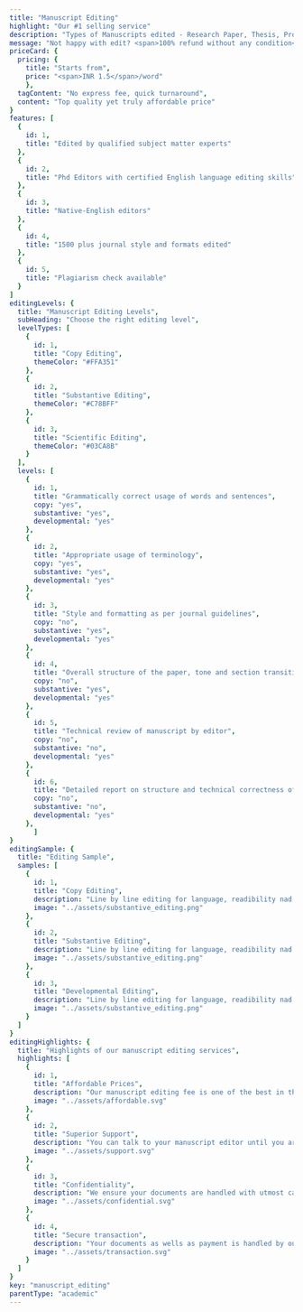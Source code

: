 ```yaml
---
title: "Manuscript Editing"
highlight: "Our #1 selling service"
description: "Types of Manuscripts edited - Research Paper, Thesis, Proposal, Technical Editing"
message: "Not happy with edit? <span>100% refund without any condition</span>"
priceCard: {
  pricing: {
    title: "Starts from",
    price: "<span>INR 1.5</span>/word"
    },
  tagContent: "No express fee, quick turnaround",
  content: "Top quality yet truly affordable price"
}
features: [
  {
    id: 1,
    title: "Edited by qualified subject matter experts"
  },
  {
    id: 2,
    title: "Phd Editors with certified English language editing skills"
  },
  {
    id: 3,
    title: "Native-English editors"
  },
  {
    id: 4,
    title: "1500 plus journal style and formats edited"
  },
  {
    id: 5,
    title: "Plagiarism check available"
  }
]
editingLevels: {
  title: "Manuscript Editing Levels",
  subHeading: "Choose the right editing level",
  levelTypes: [
    {
      id: 1,
      title: "Copy Editing",
      themeColor: "#FFA351"
    },
    {
      id: 2,
      title: "Substantive Editing",
      themeColor: "#C78BFF"
    },
    {
      id: 3,
      title: "Scientific Editing",
      themeColor: "#03CA8B"
    }
  ],
  levels: [
    {
      id: 1,
      title: "Grammatically correct usage of words and sentences",
      copy: "yes",
      substantive: "yes",
      developmental: "yes"
    },
    {
      id: 2,
      title: "Appropriate usage of terminology",
      copy: "yes",
      substantive: "yes",
      developmental: "yes"
    },
    {
      id: 3,
      title: "Style and formatting as per journal guidelines",
      copy: "no",
      substantive: "yes",
      developmental: "yes"
    },
    {
      id: 4,
      title: "Overall structure of the paper, tone and section transition",
      copy: "no",
      substantive: "yes",
      developmental: "yes"
    },
    {
      id: 5,
      title: "Technical review of manuscript by editor",
      copy: "no",
      substantive: "no",
      developmental: "yes"
    },
    {
      id: 6,
      title: "Detailed report on structure and technical correctness of your manuscript",
      copy: "no",
      substantive: "no",
      developmental: "yes"
    },
      ]
}
editingSample: {
  title: "Editing Sample",
  samples: [
    {
      id: 1,
      title: "Copy Editing",
      description: "Line by line editing for language, readibility nad technical learning improvement",
      image: "../assets/substantive_editing.png"
    },
    {
      id: 2,
      title: "Substantive Editing",
      description: "Line by line editing for language, readibility nad technical learning improvement",
      image: "../assets/substantive_editing.png"
    },
    {
      id: 3,
      title: "Developmental Editing",
      description: "Line by line editing for language, readibility nad technical learning improvement",
      image: "../assets/substantive_editing.png"
    }
  ]
}
editingHighlights: {
  title: "Highlights of our manuscript editing services",
  highlights: [
    {
      id: 1,
      title: "Affordable Prices",
      description: "Our manuscript editing fee is one of the best in the industry for the level of quality work we offer from our trusted PhD and native English editors.",
      image: "../assets/affordable.svg"
    },
    {
      id: 2,
      title: "Superior Support",
      description: "You can talk to your manuscript editor until you are satisfied with our editing service, get your queries answered via email or chat and send your manuscript after review from journal editor for further check.",
      image: "../assets/support.svg"
    },
    {
      id: 3,
      title: "Confidentiality",
      description: "We ensure your documents are handled with utmost care. We can sign NDA if necessary.",
      image: "../assets/confidential.svg"
    },
    {
      id: 4,
      title: "Secure transaction",
      description: "Your documents as wells as payment is handled by our secure website which has passed the best level of security testing in the industry.",
      image: "../assets/transaction.svg"
    }
  ]
}
key: "manuscript_editing"
parentType: "academic"
---
```

